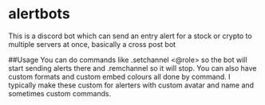 # alertbots
This is a discord bot which can send an entry alert for a stock or crypto to multiple servers at once, basically a cross post bot

##Usage
You can do commands like .setchannel <@role> so the bot will start sending alerts there and .remchannel so it will stop. You can also have custom formats and custom embed colours all done by command. I typically make these custom for alerters with custom avatar and name and sometimes custom commands. 
